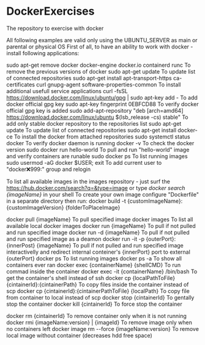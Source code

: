 # DockerExercises
The repository to exercise with docker

All following examples are valid only using the UBUNTU_SERVER as main or parental or physical OS
First of all, to have an ability to work with docker - install following applications:

sudo apt-get remove docker docker-engine docker.io containerd runc                To remove the previous versions of docker
sudo apt-get update                                                               To update list of connected repositories
sudo apt-get install apt-transport-https ca-certificates curl gnupg-agent software-properties-common
                                                                                  To install additional usefull service applications
curl -fsSL https://download.docker.com/linux/ubuntu/gpg | sudo apt-key add -      To add docker official gpg key
sudo apt-key fingerprint 0EBFCD88                                                 To verify docker official gpg key is added
sudo add-apt-repository "deb [arch=amd64] https://download.docker.com/linux/ubuntu $(lsb_release -cs) stable"
      To add only stable docker repository to the repositories list
sudo apt-get update                   To update list of connected repositories
sudo apt-get install docker-ce        To install the docker from attached repositories
sudo systemctl status docker          To verify docker daemon is running
docker -v                             To check the docker version
sudo docker run hello-world           To pull and run "hello-world" image and verify containers are runable
sudo docker ps                        To list running images
sudo usermod -aG docker $USER; exit   To add current user to "docker:x:999:" group and relogin

To list all available images in the images repository - just surf the https://hub.docker.com/search?q=&type=image
or type _docker search {imageName}_ in your shell
To create your own image configure "Dockerfile" in a separate directory then run:
docker build -t {customImageName}:{customImageVersion} {folderToPlaceImage}

docker pull {imageName}                         To pull specified image
docker images                                   To list all available local docker images
docker run {imageName}                          To pull if not pulled and run specified image
docker run -d {imageName}                       To pull if not pulled and run specified image as a deamon
docker run -it -p {outerPort}:{innerPost} {imageName}
      To pull if not pulled and run specified image interactivelly and redirect internal conteiner's {innerPort} port to external {outerPort}
docker ps                                       To list running images
docker ps -a                                    To show all containers ever ran
docker exec {containerName} {shellCMD}          To run commad inside the container
docker exec -it {containerName} /bin/bash       To get the container's shell instead of ssh
docker cp {localPathToFile} {cintainerId}:{cintainerPath}     To copy files inside the container instead of scp
docker cp {cintainerId}:{cintainerPathToFile} {localPath}     To copy file from container to local instead of scp
docker stop {cintainerId}                       To gentally stop the container
docker kill {cintainerId}                       To force stop the container

docker rm {cintainerId}                         To remove container only when it is not running
docker rmi {imageName:version} | {imageId}      To remove image only when no containers left
docker image rm --force {imageName:version}     To remove local image without container (decreases hdd free space)
